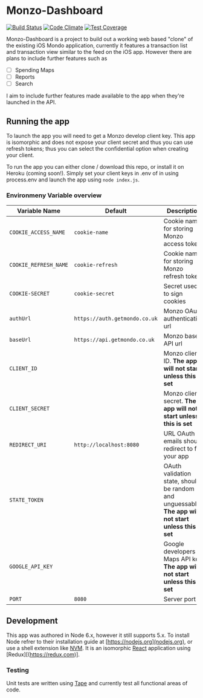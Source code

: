 # Monzo-Dashboard
[![Build Status](https://travis-ci.org/LukeSheard/Mondo-Dashboard.svg?branch=master)](https://travis-ci.org/LukeSheard/Mondo-Dashboard)
[![Code Climate](https://codeclimate.com/github/LukeSheard/Mondo-Dashboard/badges/gpa.svg)](https://codeclimate.com/github/LukeSheard/Mondo-Dashboard)
[![Test Coverage](https://codeclimate.com/github/LukeSheard/Mondo-Dashboard/badges/coverage.svg)](https://codeclimate.com/github/LukeSheard/Mondo-Dashboard/coverage)

Monzo-Dashboard is a project to build out a working web based "clone" of the existing iOS Mondo
application, currently it features a transaction list and transaction view similar to the feed
on the iOS app. However there are plans to include further features such as
- [ ] Spending Maps
- [ ] Reports
- [ ] Search

I aim to include further features made available to the app when they're launched in the API.

## Running the app
To launch the app you will need to get a Monzo develop client key. This app is isomorphic and does
not expose your client secret and thus you can use refresh tokens; thus you can select the
confidential option when creating your client.

To run the app you can either clone / download this repo, or install it on Heroku (coming soon!).
Simply set your client keys in .env of in using process.env and launch the app using `node index.js`.

### Environmeny Variable overview
Variable Name | Default | Description
--------------|---------|--------------
`COOKIE_ACCESS_NAME` | `cookie-name` | Cookie name for storing Monzo access token
`COOKIE_REFRESH_NAME` | `cookie-refresh` | Cookie name for storing Monzo refresh token
`COOKIE-SECRET` | `cookie-secret` | Secret used to sign cookies
`authUrl` | `https://auth.getmondo.co.uk` | Monzo OAuth authentication url
`baseUrl` | `https://api.getmondo.co.uk` | Monzo base API url
`CLIENT_ID` | | Monzo client ID. **The app will not start unless this is set**
`CLIENT_SECRET` | | Monzo client secret. **The app will not start unless this is set**
`REDIRECT_URI`| `http://localhost:8080` | URL OAuth emails should redirect to for your app
`STATE_TOKEN` |  | OAuth validation state, should be random and unguessable **The app will not start unless this is set**
`GOOGLE_API_KEY` | | Google developers Maps API key. **The app will not start unless this is set**
`PORT` | `8080` | Server port


## Development
This app was authored in Node 6.x, however it still supports 5.x. To install Node
refrer to their installation guide at [https://nodejs.org](nodejs.org), or use a shell extension
like [NVM](http://github.com/NVM). It is an isomorphic [React](https://reactjs.com) application
using [Redux][(https://redux.com)].

### Testing
Unit tests are written using [Tape](http://github.com/tape) and currently test all functional
areas of code.
